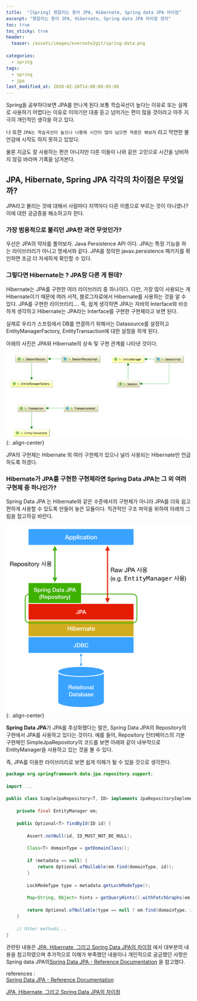 ```yaml
---
title:  "[Spring] 헷갈리는 용어 JPA, Hibernate, Spring data JPA 차이점"
excerpt: "헷갈리는 용어 JPA, Hibernate, Spring data JPA 차이점 정리"
toc: true
toc_sticky: true
header:
  teaser: /assets/images/evernote2git/spring-data.png

categories:
  - spring
tags:
  - spring
  - jpa
last_modified_at: 2020-02-28T14:00:00-05:00
---
```


Spring을 공부하다보면 JPA를 만나게 된다.보통 학습곡선이 높다는 이유로 또는 실제로 사용하기 어렵다는 이유로 이야기만 대충 듣고 넘어가는 편이 많을 것이라고 아주 지극히 개인적인 생각을 하고 있다.

나 또한 `JPA는 학습곡선이 높으니 나중에 시간이 많이 남으면 적용은 해보자` 라고 막연한 불안감에 시작도 하지 못하고 있었다. 

물론 지금도 잘 사용하는 편은 아니지만 다른 이들이 나와 같은 고민으로 시간을 낭비하지 않길 바라며 기록을 남겨본다. 



## JPA, Hibernate, Spring JPA 각각의 차이점은 무엇일까?

JPA라고 불리는 것에 대해서 사람마다 지역마다 다른 이름으로 부르는 것이 아니였나? 이에 대한 궁금증을 해소하고자 한다.



### 가장 범용적으로 불리던 JPA란 과연 무엇인가?

우선은 JPA의 약자를 풀어보자. Java Persistence API 이다. JPA는 특정 기능을 하는 라이브러리가 아니고 명세서와 같다. JPA를 정의한 javax.persistence 패키지를 확인하면 조금 더 자세하게 확인할 수 있다. 



### 그렇다면 Hibernate는 ? JPA랑 다른 게 뭔데?

Hibernate는 JPA를 구현한 여러 라이브러리 중 하나이다. 다만, 가장 많이 사용되는 게 Hibernate이기 때문에 여러 서적, 블로그자료에서 Hibernate를 사용하는 것을 알 수 있다. JPA를 구현한 라이브러리.... 즉, 쉽게 생각하면 JPA는 자바의 Interface와 비슷하게 생각하고 Hibernate는 JPA라는 Interface를 구현한 구현체라고 보면 된다.

실제로 우리가 스프링에서 DB를 연결하기 위해서는 Datasource를 설정하고 EntityManagerFactory, EntityTransaction에 대한 설정을 하게 된다.

아래의 사진은 JPA와 Hibernate의 상속 및 구현 관계를 나타낸 것이다.

![jpa-class-relation](../../assets/images/evernote2git/jpa-class-relation.png){: .align-center}

JPA의 구현체는 Hibernate 외 여러 구현체가 있으나 널리 사용되는 Hibernate만 언급하도록 하겠다.



### Hibernate가 JPA를 구현한 구현체라면 Spring Data JPA는 그 외 여러 구현체 중 하나인가?

Spring Data JPA 는 Hibernate와 같은 수준에서의 구현체가 아니라 JPA를 더욱 쉽고 편하게 사용할 수 있도록 만들어 놓은 모듈이다. 직관적인 구조 파악을 위하여 아래의 그림을 참고하길 바란다. 

![spring-data](../../assets/images/evernote2git/spring-data.png){: .align-center}



**Spring Data JPA**가 JPA를 추상화했다는 말은, Spring Data JPA의 Repository의 구현에서 JPA를 사용하고 있다는 것이다. 예를 들어, Repository 인터페이스의 기본 구현체인 SimpleJpaRepository의 코드를 보면 아래와 같이 내부적으로 EntityManager을 사용하고 있는 것을 볼 수 있다.

즉, JPA를 이용한 라이브러리로 보면 쉽게 이해가 될 수 있을 것으로 생각한다. 

```java
package org.springframework.data.jpa.repository.support;

import ...

public class SimpleJpaRepository<T, ID> implements JpaRepositoryImplementation<T, ID> {

    private final EntityManager em;

    public Optional<T> findById(ID id) {

        Assert.notNull(id, ID_MUST_NOT_BE_NULL);

        Class<T> domainType = getDomainClass();

        if (metadata == null) {
            return Optional.ofNullable(em.find(domainType, id));
        }

        LockModeType type = metadata.getLockModeType();

        Map<String, Object> hints = getQueryHints().withFetchGraphs(em).asMap();

        return Optional.ofNullable(type == null ? em.find(domainType, id, hints) : em.find(domainType, id, type, hints));
    }

    // Other methods...
}
```

관련된 내용은 [JPA, Hibernate, 그리고 Spring Data JPA의 차이점](https://suhwan.dev/2019/02/24/jpa-vs-hibernate-vs-spring-data-jpa/) 에서 대부분의 내용을 참고하였으며 추가적으로 이해가 부족했던 내용이나 개인적으로 궁금했던 사항은 Spring data JPA의[Spring Data JPA - Reference Documentation](https://docs.spring.io/spring-data/jpa/docs/1.0.0.M1/reference/html/#project) 을 참고했다.



references :  
[Spring Data JPA - Reference Documentation](https://docs.spring.io/spring-data/jpa/docs/1.0.0.M1/reference/html/#project) 

[JPA, Hibernate, 그리고 Spring Data JPA의 차이점](https://suhwan.dev/2019/02/24/jpa-vs-hibernate-vs-spring-data-jpa/)


